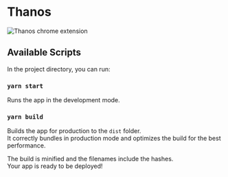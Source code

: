 # Thanos

![Thanos chrome extension](https://raw.githubusercontent.com/madfish-solutions/thanos/meida/preview.jpeg)

## Available Scripts

In the project directory, you can run:

### `yarn start`

Runs the app in the development mode.

### `yarn build`

Builds the app for production to the `dist` folder.<br>
It correctly bundles in production mode and optimizes the build for the best performance.

The build is minified and the filenames include the hashes.<br>
Your app is ready to be deployed!
